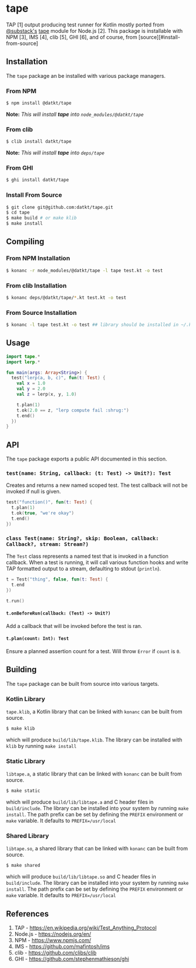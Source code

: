 tape
====

TAP [1] output producing test runner for Kotlin mostly ported from
[@substack's](https://github.com/substack)
[tape](https://github.com/substack/tape) module for Node.js [2]. This
package is installable with NPM [3], IMS [4], clib [5], GHI [6], and of
course, from [source][#install-from-source]

## Installation

The `tape` package an be installed with various package managers.

### From NPM

```sh
$ npm install @datkt/tape
```

**Note:** *This will install **tape** into `node_modules/@datkt/tape`*

### From clib

```sh
$ clib install datkt/tape
```

**Note:** *This will install **tape** into `deps/tape`*

### From GHI

```sh
$ ghi install datkt/tape
```

### Install From Source

```sh
$ git clone git@github.com:datkt/tape.git
$ cd tape
$ make build # or make klib
$ make install
```

## Compiling

### From NPM Installation

```sh
$ konanc -r node_modules/@datkt/tape -l tape test.kt -o test
```

### From clib Installation

```sh
$ konanc deps/@datkt/tape/*.kt test.kt -o test
```

### From Source Installation

```sh
$ konanc -l tape test.kt -o test ## library should be installed in ~/.konan/klib
```

## Usage

```kotlin
import tape.*
import lerp.*

fun main(args: Array<String>) {
  test("lerp(a, b, c)", fun(t: Test) {
    val x = 1.0
    val y = 2.0
    val z = lerp(x, y, 1.0)

    t.plan(1)
    t.ok(2.0 == z, "lerp compute fail :shrug:")
    t.end()
  })
}
```

## API

The `tape` package exports a public API documented in this section.

### `test(name: String, callback: (t: Test) -> Unit?): Test`

Creates and returns a new named scoped test. The test callback
will not be invoked if null is given.

```kotlin
test("function()", fun(t: Test) {
  t.plan(1)
  t.ok(true, "we're okay")
  t.end()
})
```

### `class Test(name: String?, skip: Boolean, callback: Callback?, stream: Stream?)`

The `Test` class represents a named test that is invoked in a
function callback. When a test is running, it will call various function hooks
and write TAP formatted output to a stream, defaulting to stdout
(`println`).

```kotlin
t = Test("thing", false, fun(t: Test) {
  t.end
})

t.run()
```

#### `t.onBeforeRun(callback: (Test) -> Unit?)`

Add a callback that will be invoked before the test is ran.

#### `t.plan(count: Int): Test`

Ensure a planned assertion count for a test. Will throw `Error` if
`count` is `0`.

## Building

The `tape` package can be built from source into various targets.

### Kotlin Library

`tape.klib`, a Kotlin library that can be linked with `konanc` can be
built from source.

```sh
$ make klib
```

which will produce `build/lib/tape.klib`. The library can be installed
with `klib` by running `make install`

### Static Library

`libtape.a`, a static library that can be linked with `konanc` can be
built from source.

```sh
$ make static
```

which will produce `build/lib/libtape.a` and C header files in
`build/include`. The library can be installed into your system by
running `make install`. The path prefix can be set by defining the
`PREFIX` environment or `make` variable. It defaults to
`PREFIX=/usr/local`

### Shared Library

`libtape.so`, a shared library that can be linked with `konanc` can be
built from source.

```sh
$ make shared
```

which will produce `build/lib/libtape.so` and C header files in
`build/include`. The library can be installed into your system by
running `make install`. The path prefix can be set by defining the
`PREFIX` environment or `make` variable. It defaults to
`PREFIX=/usr/local`

## References

1. TAP - https://en.wikipedia.org/wiki/Test_Anything_Protocol
2. Node.js - https://nodejs.org/en/
3. NPM - https://www.npmjs.com/
4. IMS - https://github.com/mafintosh/ims
5. clib - https://github.com/clibs/clib
6. GHI - https://github.com/stephenmathieson/ghi
